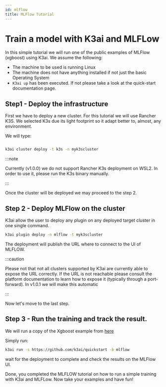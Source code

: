 ```yaml
---
id: mlflow
title: MLFlow Tutorial
---
```


# Train a model with K3ai and MLFLow

In this simple tutorial we will run one of the public examples of MLFlow (xgboost) using K3ai. We assume the following:

- The machine to be used is running Linux
- The machine does not have anything installed if not just the basic Operating System
- `K3ai up` has been executed. If not please take a look at the quick-start documentation page.

## Step1 - Deploy the infrastructure

First we have to deploy a new cluster. For this tutorial we will use Rancher K3S. We selected K3s due its light footprint so it adapt better to, almost, any
environment.

We will type:

```bash

k3ai cluster deploy -t k3s -n myk3scluster

```

:::note

Currently (v1.0.0) we do not support Rancher K3s deployment on WSL2. In order to use it, please run the K3s binary manually.

:::

Once the cluster will be deployed we may proceed to the step 2.

## Step 2 - Deploy MLFlow on the cluster

K3ai allow the user to deploy any plugin on any deployed target cluster in one single command.

```bash
k3ai plugin deploy -n mlflow -t myk3scluster

```
The deployment will publish the URL where to connect to the UI of MLFLOW.

:::caution

Please not that not all clusters supported by K3ai are currently able to expose the URL correctly. If the URL is not reachable please consult the platform documentation
to learn how to expose it (typically through a port-forward). In v1.0.1 we will make this automatic

:::

Now let's move to the last step.

## Step 3 - Run the training and track the result.

We will run a copy of the Xgboost example from [here](https://github.com/mlflow/mlflow/tree/master/examples/xgboost)

Simply run:

```bash
k3ai run -s https://github.com/k3ai/quickstart -b mlflow

```

wait for the deployment to complete and check the results on the MLFlow UI. 

Done, you completed the MLFLOW tutorial on how to run a simple training with K3ai and MLFLow. Now take your examples and have fun!